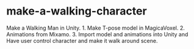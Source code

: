# make-a-walking-character
Make a Walking Man in Unity. 1. Make T-pose model in MagicaVoxel. 2. Animations from Mixamo. 3. Import model and animations into Unity and Have user control character and make it walk around scene.
